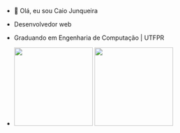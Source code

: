- 👋 Olá, eu sou Caio Junqueira

- Desenvolvedor web

- Graduando em Engenharia de Computação | UTFPR

- <div>
  <img height="180em" src="https://github-readme-stats.vercel.app/api?username=caiojunqueira&show_icons=true&theme=tokyonight"/>
  <img height="180em" src="https://github-readme-stats.vercel.app/api/top-langs/?username=caiojunqueira&layout=compact&theme=tokyonight"/>
</div>

